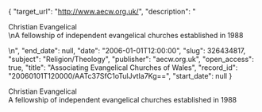{
  "target_url": "http://www.aecw.org.uk/", 
  "description": "<p>Christian Evangelical<br />\nA fellowship of independent evangelical churches established in 1988</p>\n", 
  "end_date": null, 
  "date": "2006-01-01T12:00:00", 
  "slug": 326434817, 
  "subject": "Religion/Theology", 
  "publisher": "aecw.org.uk", 
  "open_access": true, 
  "title": "Associating Evangelical Churches of Wales", 
  "record_id": "20060101T120000/AATc37SfC1oTulJvtIa7Kg==", 
  "start_date": null
}

<p>Christian Evangelical<br />
A fellowship of independent evangelical churches established in 1988</p>
